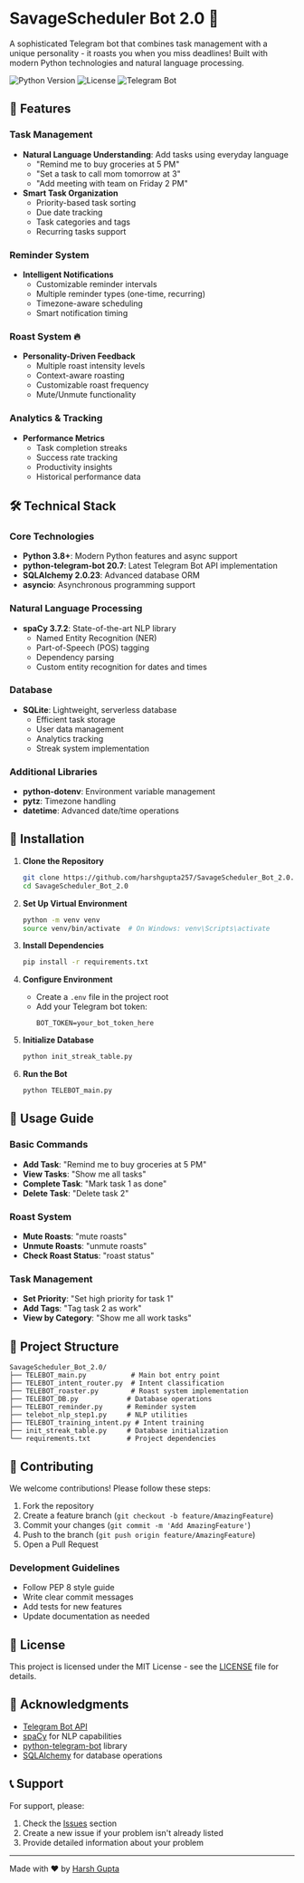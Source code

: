 # SavageScheduler Bot 2.0 🤖

A sophisticated Telegram bot that combines task management with a unique personality - it roasts you when you miss deadlines! Built with modern Python technologies and natural language processing.

![Python Version](https://img.shields.io/badge/python-3.8%2B-blue)
![License](https://img.shields.io/badge/license-MIT-green)
![Telegram Bot](https://img.shields.io/badge/Telegram-Bot-blue)

## 🌟 Features

### Task Management
- **Natural Language Understanding**: Add tasks using everyday language
  - "Remind me to buy groceries at 5 PM"
  - "Set a task to call mom tomorrow at 3"
  - "Add meeting with team on Friday 2 PM"
- **Smart Task Organization**
  - Priority-based task sorting
  - Due date tracking
  - Task categories and tags
  - Recurring tasks support

### Reminder System
- **Intelligent Notifications**
  - Customizable reminder intervals
  - Multiple reminder types (one-time, recurring)
  - Timezone-aware scheduling
  - Smart notification timing

### Roast System 🔥
- **Personality-Driven Feedback**
  - Multiple roast intensity levels
  - Context-aware roasting
  - Customizable roast frequency
  - Mute/Unmute functionality

### Analytics & Tracking
- **Performance Metrics**
  - Task completion streaks
  - Success rate tracking
  - Productivity insights
  - Historical performance data

## 🛠 Technical Stack

### Core Technologies
- **Python 3.8+**: Modern Python features and async support
- **python-telegram-bot 20.7**: Latest Telegram Bot API implementation
- **SQLAlchemy 2.0.23**: Advanced database ORM
- **asyncio**: Asynchronous programming support

### Natural Language Processing
- **spaCy 3.7.2**: State-of-the-art NLP library
  - Named Entity Recognition (NER)
  - Part-of-Speech (POS) tagging
  - Dependency parsing
  - Custom entity recognition for dates and times

### Database
- **SQLite**: Lightweight, serverless database
  - Efficient task storage
  - User data management
  - Analytics tracking
  - Streak system implementation

### Additional Libraries
- **python-dotenv**: Environment variable management
- **pytz**: Timezone handling
- **datetime**: Advanced date/time operations

## 🚀 Installation

1. **Clone the Repository**
   ```bash
   git clone https://github.com/harshgupta257/SavageScheduler_Bot_2.0.git
   cd SavageScheduler_Bot_2.0
   ```

2. **Set Up Virtual Environment**
   ```bash
   python -m venv venv
   source venv/bin/activate  # On Windows: venv\Scripts\activate
   ```

3. **Install Dependencies**
   ```bash
   pip install -r requirements.txt
   ```

4. **Configure Environment**
   - Create a `.env` file in the project root
   - Add your Telegram bot token:
     ```
     BOT_TOKEN=your_bot_token_here
     ```

5. **Initialize Database**
   ```bash
   python init_streak_table.py
   ```

6. **Run the Bot**
   ```bash
   python TELEBOT_main.py
   ```

## 📝 Usage Guide

### Basic Commands
- **Add Task**: "Remind me to buy groceries at 5 PM"
- **View Tasks**: "Show me all tasks"
- **Complete Task**: "Mark task 1 as done"
- **Delete Task**: "Delete task 2"

### Roast System
- **Mute Roasts**: "mute roasts"
- **Unmute Roasts**: "unmute roasts"
- **Check Roast Status**: "roast status"

### Task Management
- **Set Priority**: "Set high priority for task 1"
- **Add Tags**: "Tag task 2 as work"
- **View by Category**: "Show me all work tasks"

## 📁 Project Structure

```
SavageScheduler_Bot_2.0/
├── TELEBOT_main.py           # Main bot entry point
├── TELEBOT_intent_router.py  # Intent classification
├── TELEBOT_roaster.py        # Roast system implementation
├── TELEBOT_DB.py            # Database operations
├── TELEBOT_reminder.py      # Reminder system
├── telebot_nlp_step1.py     # NLP utilities
├── TELEBOT_training_intent.py # Intent training
├── init_streak_table.py     # Database initialization
└── requirements.txt         # Project dependencies
```

## 🤝 Contributing

We welcome contributions! Please follow these steps:

1. Fork the repository
2. Create a feature branch (`git checkout -b feature/AmazingFeature`)
3. Commit your changes (`git commit -m 'Add AmazingFeature'`)
4. Push to the branch (`git push origin feature/AmazingFeature`)
5. Open a Pull Request

### Development Guidelines
- Follow PEP 8 style guide
- Write clear commit messages
- Add tests for new features
- Update documentation as needed

## 📄 License

This project is licensed under the MIT License - see the [LICENSE](LICENSE) file for details.

## 🙏 Acknowledgments

- [Telegram Bot API](https://core.telegram.org/bots/api)
- [spaCy](https://spacy.io/) for NLP capabilities
- [python-telegram-bot](https://python-telegram-bot.org/) library
- [SQLAlchemy](https://www.sqlalchemy.org/) for database operations

## 📞 Support

For support, please:
1. Check the [Issues](https://github.com/harshgupta257/SavageScheduler_Bot_2.0/issues) section
2. Create a new issue if your problem isn't already listed
3. Provide detailed information about your problem

---

Made with ❤️ by [Harsh Gupta](https://github.com/harshgupta257) 
